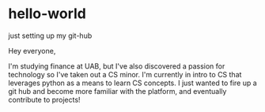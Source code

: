 # hello-world
just setting up my git-hub

Hey everyone,

I'm studying finance at UAB, but I've also discovered a passion for technology so I've taken out a CS minor. I'm currently in intro to CS that leverages python as a means to learn CS concepts. I just wanted to fire up a git hub and become more familiar with the platform, and eventually contribute to projects! 

